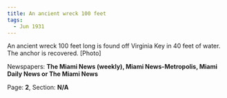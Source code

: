 ```yaml
---  
title: An ancient wreck 100 feet  
tags:  
  - Jun 1931  
---  
```

  
An ancient wreck 100 feet long is found off Virginia Key in 40 feet of water. The anchor is recovered. [Photo]  
  
Newspapers: **The Miami News (weekly), Miami News-Metropolis, Miami Daily News or The Miami News**  
  
Page: **2**, Section: **N/A** 
